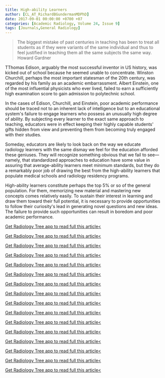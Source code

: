 ```yaml
---
title: High-ability Learners
author: [CL_AT_RichardBGundermanMDPhD]
date: 2017-09-01 00:00:00 +0700 +07
categories: [Academic Radiology, Volume 24, Issue 9]
tags: [Journals,General Radiology]
---
```

> The biggest mistake of past centuries in teaching has been to treat all students as if they were variants of the same individual and thus to feel justified in teaching them all the same subjects the same way.  Howard Gardner

TThomas Edison, arguably the most successful inventor in US history, was kicked out of school because he seemed unable to concentrate. Winston Churchill, perhaps the most important statesman of the 20th century, was regarded by his family as an academic embarrassment. Albert Einstein, one of the most influential physicists who ever lived, failed to earn a sufficiently high examination score to gain admission to polytechnic school.

In the cases of Edison, Churchill, and Einstein, poor academic performance should be traced not to an inherent lack of intelligence but to an educational system's failure to engage learners who possess an unusually high degree of ability. By subjecting every learner to the exact same approach to teaching, educators were in effect keeping their highly capable students' gifts hidden from view and preventing them from becoming truly engaged with their studies.

Someday, educators are likely to look back on the way we educate radiology learners with the same dismay we feel for the education afforded these geniuses. They will recognize something obvious that we fail to see—namely, that standardized approaches to education have some value in assuring that average-ability learners meet minimum standards, but they do a remarkably poor job of drawing the best from the high-ability learners that populate medical schools and radiology residency programs.

High-ability learners constitute perhaps the top 5% or so of the general population. For them, memorizing new material and mastering new concepts comes relatively easily. To sustain their interest in learning and draw them toward their full potential, it is necessary to provide opportunities to follow their curiosity's lead in generating novel questions and new ideas. The failure to provide such opportunities can result in boredom and poor academic performance.

[Get Radiology Tree app to read full this article<](https://clinicalpub.com/app)

[Get Radiology Tree app to read full this article<](https://clinicalpub.com/app)

[Get Radiology Tree app to read full this article<](https://clinicalpub.com/app)

[Get Radiology Tree app to read full this article<](https://clinicalpub.com/app)

[Get Radiology Tree app to read full this article<](https://clinicalpub.com/app)

[Get Radiology Tree app to read full this article<](https://clinicalpub.com/app)

[Get Radiology Tree app to read full this article<](https://clinicalpub.com/app)

[Get Radiology Tree app to read full this article<](https://clinicalpub.com/app)

[Get Radiology Tree app to read full this article<](https://clinicalpub.com/app)

[Get Radiology Tree app to read full this article<](https://clinicalpub.com/app)

[Get Radiology Tree app to read full this article<](https://clinicalpub.com/app)

[Get Radiology Tree app to read full this article<](https://clinicalpub.com/app)

[Get Radiology Tree app to read full this article<](https://clinicalpub.com/app)

[Get Radiology Tree app to read full this article<](https://clinicalpub.com/app)

[Get Radiology Tree app to read full this article<](https://clinicalpub.com/app)

[Get Radiology Tree app to read full this article<](https://clinicalpub.com/app)